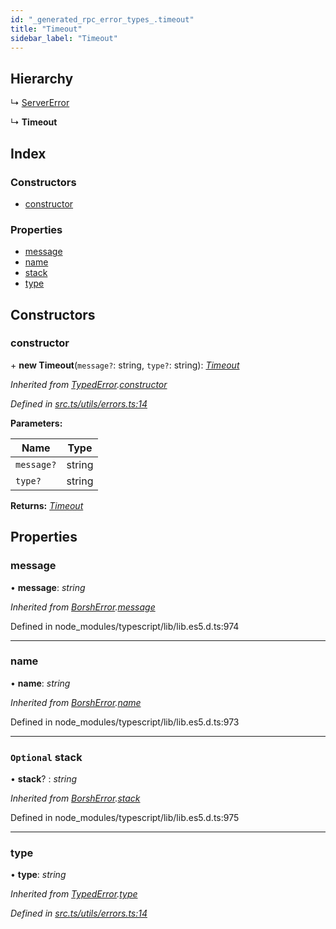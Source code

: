 ```yaml
---
id: "_generated_rpc_error_types_.timeout"
title: "Timeout"
sidebar_label: "Timeout"
---
```


## Hierarchy

  ↳ [ServerError](_generated_rpc_error_types_.servererror.md)

  ↳ **Timeout**

## Index

### Constructors

* [constructor](_generated_rpc_error_types_.timeout.md#constructor)

### Properties

* [message](_generated_rpc_error_types_.timeout.md#message)
* [name](_generated_rpc_error_types_.timeout.md#name)
* [stack](_generated_rpc_error_types_.timeout.md#optional-stack)
* [type](_generated_rpc_error_types_.timeout.md#type)

## Constructors

###  constructor

\+ **new Timeout**(`message?`: string, `type?`: string): *[Timeout](_generated_rpc_error_types_.timeout.md)*

*Inherited from [TypedError](_utils_errors_.typederror.md).[constructor](_utils_errors_.typederror.md#constructor)*

*Defined in [src.ts/utils/errors.ts:14](https://github.com/nearprotocol/nearlib/blob/bf1ce09/src.ts/utils/errors.ts#L14)*

**Parameters:**

Name | Type |
------ | ------ |
`message?` | string |
`type?` | string |

**Returns:** *[Timeout](_generated_rpc_error_types_.timeout.md)*

## Properties

###  message

• **message**: *string*

*Inherited from [BorshError](_utils_serialize_.borsherror.md).[message](_utils_serialize_.borsherror.md#message)*

Defined in node_modules/typescript/lib/lib.es5.d.ts:974

___

###  name

• **name**: *string*

*Inherited from [BorshError](_utils_serialize_.borsherror.md).[name](_utils_serialize_.borsherror.md#name)*

Defined in node_modules/typescript/lib/lib.es5.d.ts:973

___

### `Optional` stack

• **stack**? : *string*

*Inherited from [BorshError](_utils_serialize_.borsherror.md).[stack](_utils_serialize_.borsherror.md#optional-stack)*

Defined in node_modules/typescript/lib/lib.es5.d.ts:975

___

###  type

• **type**: *string*

*Inherited from [TypedError](_utils_errors_.typederror.md).[type](_utils_errors_.typederror.md#type)*

*Defined in [src.ts/utils/errors.ts:14](https://github.com/nearprotocol/nearlib/blob/bf1ce09/src.ts/utils/errors.ts#L14)*
